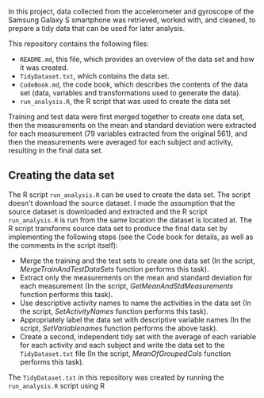 In this project, data collected from the accelerometer and gyroscope of the Samsung Galaxy S smartphone was retrieved, worked with, and cleaned, to prepare a tidy data that can be used for later analysis.

This repository contains the following files:

- `README.md`, this file, which provides an overview of the data set and how it was created.
- `TidyDataset.txt`, which contains the data set.
- `CodeBook.md`, the code book, which describes the contents of the data set (data, variables and transformations used to generate the data).
- `run_analysis.R`, the R script that was used to create the data set 

Training and test data were first merged together to create one data set, then the measurements on the mean and standard deviation were extracted for each measurement (79 variables extracted from the original 561), and then the measurements were averaged for each subject and activity, resulting in the final data set.

## Creating the data set

The R script `run_analysis.R` can be used to create the data set.
The script doesn't download the source dataset. I made the assumption that the source dataset is downloaded and extracted and the R script `run_analysis.R` is run from the same location the dataset is located at. The R script transforms source data set to produce the final data set by implementing the following steps (see the Code book for details, as well as the comments in the script itself):

- Merge the training and the test sets to create one data set (In the script, *MergeTrainAndTestDataSets* function performs this task).
- Extract only the measurements on the mean and standard deviation for each measurement (In the script, *GetMeanAndStdMeasurements* function performs this task).
- Use descriptive activity names to name the activities in the data set (In the script, *SetActivityNames* function performs this task).
- Appropriately label the data set with descriptive variable names (In the script, *SetVariablenames* function performs the above task).
- Create a second, independent tidy set with the average of each variable for each activity and each subject and write the data set to the `TidyDataset.txt` file (In the script, *MeanOfGroupedCols* function performs this task).

The `TidyDataset.txt` in this repository was created by running the `run_analysis.R` script using R